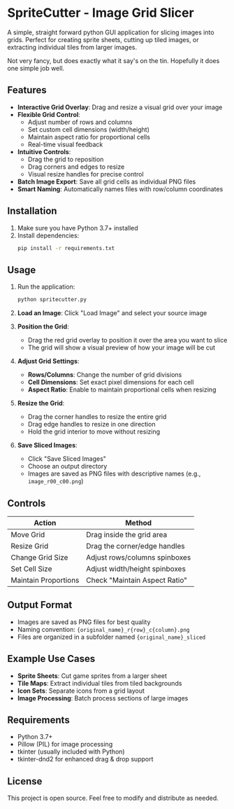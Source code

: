 # SpriteCutter - Image Grid Slicer

A simple, straight forward python GUI application for slicing images into grids. Perfect for creating sprite sheets, cutting up tiled images, or extracting individual tiles from larger images.

Not very fancy, but does exactly what it say's on the tin.  Hopefully it does one simple job well.

## Features

- **Interactive Grid Overlay**: Drag and resize a visual grid over your image
- **Flexible Grid Control**: 
  - Adjust number of rows and columns
  - Set custom cell dimensions (width/height)
  - Maintain aspect ratio for proportional cells
  - Real-time visual feedback
- **Intuitive Controls**:
  - Drag the grid to reposition
  - Drag corners and edges to resize
  - Visual resize handles for precise control
- **Batch Image Export**: Save all grid cells as individual PNG files
- **Smart Naming**: Automatically names files with row/column coordinates

## Installation

1. Make sure you have Python 3.7+ installed
2. Install dependencies:
   ```bash
   pip install -r requirements.txt
   ```

## Usage

1. Run the application:
   ```bash
   python spritecutter.py
   ```

2. **Load an Image**: Click "Load Image" and select your source image

3. **Position the Grid**: 
   - Drag the red grid overlay to position it over the area you want to slice
   - The grid will show a visual preview of how your image will be cut

4. **Adjust Grid Settings**:
   - **Rows/Columns**: Change the number of grid divisions
   - **Cell Dimensions**: Set exact pixel dimensions for each cell
   - **Aspect Ratio**: Enable to maintain proportional cells when resizing

5. **Resize the Grid**:
   - Drag the corner handles to resize the entire grid
   - Drag edge handles to resize in one direction
   - Hold the grid interior to move without resizing

6. **Save Sliced Images**:
   - Click "Save Sliced Images" 
   - Choose an output directory
   - Images are saved as PNG files with descriptive names (e.g., `image_r00_c00.png`)

## Controls

| Action | Method |
|--------|--------|
| Move Grid | Drag inside the grid area |
| Resize Grid | Drag the corner/edge handles |
| Change Grid Size | Adjust rows/columns spinboxes |
| Set Cell Size | Adjust width/height spinboxes |
| Maintain Proportions | Check "Maintain Aspect Ratio" |

## Output Format

- Images are saved as PNG files for best quality
- Naming convention: `{original_name}_r{row}_c{column}.png`
- Files are organized in a subfolder named `{original_name}_sliced`

## Example Use Cases

- **Sprite Sheets**: Cut game sprites from a larger sheet
- **Tile Maps**: Extract individual tiles from tiled backgrounds
- **Icon Sets**: Separate icons from a grid layout
- **Image Processing**: Batch process sections of large images

## Requirements

- Python 3.7+
- Pillow (PIL) for image processing
- tkinter (usually included with Python)
- tkinter-dnd2 for enhanced drag & drop support

## License

This project is open source. Feel free to modify and distribute as needed.
